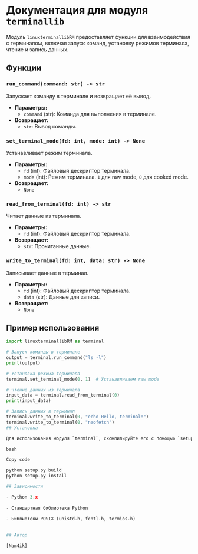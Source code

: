 


# Документация для модуля `terminallib`

Модуль `linuxterminallibRM` предоставляет функции для взаимодействия с терминалом, включая запуск команд, установку режимов терминала, чтение и запись данных.

## Функции

### `run_command(command: str) -> str`

Запускает команду в терминале и возвращает её вывод.

- **Параметры:**
  - `command` (str): Команда для выполнения в терминале.
- **Возвращает:**
  - `str`: Вывод команды.

### `set_terminal_mode(fd: int, mode: int) -> None`

Устанавливает режим терминала.

- **Параметры:**
  - `fd` (int): Файловый дескриптор терминала.
  - `mode` (int): Режим терминала. `1` для raw mode, `0` для cooked mode.
- **Возвращает:**
  - `None`

### `read_from_terminal(fd: int) -> str`

Читает данные из терминала.

- **Параметры:**
  - `fd` (int): Файловый дескриптор терминала.
- **Возвращает:**
  - `str`: Прочитанные данные.

### `write_to_terminal(fd: int, data: str) -> None`

Записывает данные в терминал.

- **Параметры:**
  - `fd` (int): Файловый дескриптор терминала.
  - `data` (str): Данные для записи.
- **Возвращает:**
  - `None`

## Пример использования

```python
import linuxterminallibRM as terminal

# Запуск команды в терминале
output = terminal.run_command("ls -l")
print(output)

# Установка режима терминала
terminal.set_terminal_mode(0, 1)  # Устанавливаем raw mode

# Чтение данных из терминала
input_data = terminal.read_from_terminal(0)
print(input_data)

# Запись данных в терминал
terminal.write_to_terminal(0, "echo Hello, terminal!")
terminal.write_to_terminal(0, "neofetch")
## Установка

Для использования модуля `terminal`, скомпилируйте его с помощью `setup.py` или другого инструмента сборки Python C-расширений.

bash

Copy code

python setup.py build
python setup.py install

## Зависимости

- Python 3.x
    
- Стандартная библиотека Python
    
- Библиотеки POSIX (unistd.h, fcntl.h, termios.h)
    

## Автор

[Nam4ik]


